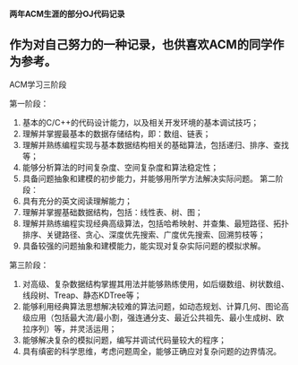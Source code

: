 #### 两年ACM生涯的部分OJ代码记录
  作为对自己努力的一种记录，也供喜欢ACM的同学作为参考。
  ---------------------------------------------
  ACM学习三阶段
  
  第一阶段：
  1.	基本的C/C++的代码设计能力，以及相关开发环境的基本调试技巧；
  2.	理解并掌握最基本的数据存储结构，即：数组、链表；
  3.	理解并熟练编程实现与基本数据结构相关的基础算法，包括递归、排序、查找等；
  4.	能够分析算法的时间复杂度、空间复杂度和算法稳定性；
  5.	具备问题抽象和建模的初步能力，并能够用所学方法解决实际问题。
  第二阶段：
  1.	具有充分的英文阅读理解能力；
  2.	理解并掌握基础数据结构，包括：线性表、树、图；
  3.	理解并熟练编程实现经典高级算法，包括哈希映射、并查集、最短路径、拓扑排序、关键路径、贪心、深度优先搜索、广度优先搜索、回溯剪枝等；
  4.	具备较强的问题抽象和建模能力，能实现对复杂实际问题的模拟求解。

  第三阶段：
  1.	对高级、复杂数据结构掌握其用法并能够熟练使用，如后缀数组、树状数组、线段树、Treap、静态KDTree等；
  2.	能够利用经典算法思想解决较难的算法问题，如动态规划、计算几何、图论高级应用（包括最大流/最小割，强连通分支、最近公共祖先、最小生成树、欧拉序列）等，并灵活运用；
  3.	能够解决复杂的模拟问题，编写并调试代码量较大的程序；
  4.	具有缜密的科学思维，考虑问题周全，能够正确应对复杂问题的边界情况。

